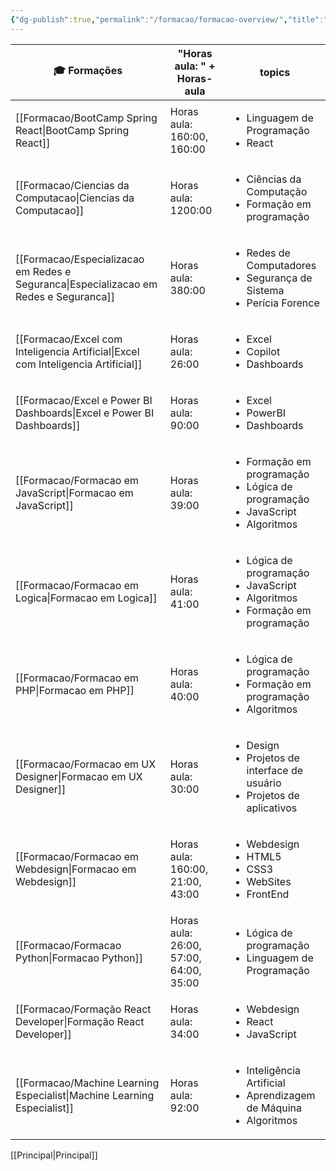 ```yaml
---
{"dg-publish":true,"permalink":"/formacao/formacao-overview/","title":"Minhas Formações","pinned":true,"contentClasses":"cards cards-cols-3","noteIcon":"default","updated":"2025-10-23T13:39:36.096-03:00"}
---
```



<!-- QueryToSerialize: TABLE WITHOUT ID file.link AS "🎓 Formações", "Horas aula: " + Horas-aula, topics FROM #Formação WHERE dg-publish SORT file.link ASC -->
<!-- SerializedQuery: TABLE WITHOUT ID file.link AS "🎓 Formações", "Horas aula: " + Horas-aula, topics FROM #Formação WHERE dg-publish SORT file.link ASC -->

| 🎓 Formações                                                                             | "Horas aula: " + Horas-aula            | topics                                                                                                        |
| ---------------------------------------------------------------------------------------- | -------------------------------------- | ------------------------------------------------------------------------------------------------------------- |
| [[Formacao/BootCamp Spring React\|BootCamp Spring React]]                             | Horas aula: 160:00, 160:00             | <ul><li>Linguagem de Programação</li><li>React</li></ul>                                                      |
| [[Formacao/Ciencias da Computacao\|Ciencias da Computacao]]                           | Horas aula: 1200:00                    | <ul><li>Ciências da Computação</li><li>Formação em programação</li></ul>                                      |
| [[Formacao/Especializacao em Redes e Seguranca\|Especializacao em Redes e Seguranca]] | Horas aula: 380:00                     | <ul><li>Redes de Computadores</li><li>Segurança de Sistema</li><li>Perícia Forence</li></ul>                  |
| [[Formacao/Excel com Inteligencia Artificial\|Excel com Inteligencia Artificial]]     | Horas aula: 26:00                      | <ul><li>Excel</li><li>Copilot</li><li>Dashboards</li></ul>                                                    |
| [[Formacao/Excel e Power BI Dashboards\|Excel e Power BI Dashboards]]                 | Horas aula: 90:00                      | <ul><li>Excel</li><li>PowerBI</li><li>Dashboards</li></ul>                                                    |
| [[Formacao/Formacao em JavaScript\|Formacao em JavaScript]]                           | Horas aula: 39:00                      | <ul><li>Formação em programação</li><li>Lógica de programação</li><li>JavaScript</li><li>Algoritmos</li></ul> |
| [[Formacao/Formacao em Logica\|Formacao em Logica]]                                   | Horas aula: 41:00                      | <ul><li>Lógica de programação</li><li>JavaScript</li><li>Algoritmos</li><li>Formação em programação</li></ul> |
| [[Formacao/Formacao em PHP\|Formacao em PHP]]                                         | Horas aula: 40:00                      | <ul><li>Lógica de programação</li><li>Formação em programação</li><li>Algoritmos</li></ul>                    |
| [[Formacao/Formacao em UX Designer\|Formacao em UX Designer]]                         | Horas aula: 30:00                      | <ul><li>Design</li><li>Projetos de interface de usuário</li><li>Projetos de aplicativos</li></ul>             |
| [[Formacao/Formacao em Webdesign\|Formacao em Webdesign]]                             | Horas aula: 160:00, 21:00, 43:00       | <ul><li>Webdesign</li><li>HTML5</li><li>CSS3</li><li>WebSites</li><li>FrontEnd</li></ul>                      |
| [[Formacao/Formacao Python\|Formacao Python]]                                         | Horas aula: 26:00, 57:00, 64:00, 35:00 | <ul><li>Lógica de programação</li><li>Linguagem de Programação</li></ul>                                      |
| [[Formacao/Formação React Developer\|Formação React Developer]]                       | Horas aula: 34:00                      | <ul><li>Webdesign</li><li>React</li><li>JavaScript</li></ul>                                                  |
| [[Formacao/Machine Learning Especialist\|Machine Learning Especialist]]               | Horas aula: 92:00                      | <ul><li>Inteligência Artificial</li><li>Aprendizagem de Máquina</li><li>Algoritmos</li></ul>                  |
<!-- SerializedQuery END -->

[[Principal\|Principal]]

